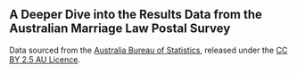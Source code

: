 ## A Deeper Dive into the Results Data from the Australian Marriage Law Postal Survey

Data sourced from the [Australia Bureau of Statistics](https://marriagesurvey.abs.gov.au/results/downloads.html), released under the [CC BY 2.5 AU Licence](https://creativecommons.org/licenses/by/2.5/au/).

